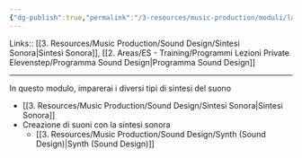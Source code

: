 ```yaml
---
{"dg-publish":true,"permalink":"/3-resources/music-production/moduli/la-sintesi-sonora-modulo/"}
---
```


Links:: [[3. Resources/Music Production/Sound Design/Sintesi Sonora\|Sintesi Sonora]], [[2. Areas/ES - Training/Programmi Lezioni Private Elevenstep/Programma Sound Design\|Programma Sound Design]]

---
In questo modulo, imparerai i diversi tipi di sintesi del suono

- [[3. Resources/Music Production/Sound Design/Sintesi Sonora\|Sintesi Sonora]]
- Creazione di suoni con la sintesi sonora
	- [[3. Resources/Music Production/Sound Design/Synth (Sound Design)\|Synth (Sound Design)]]



